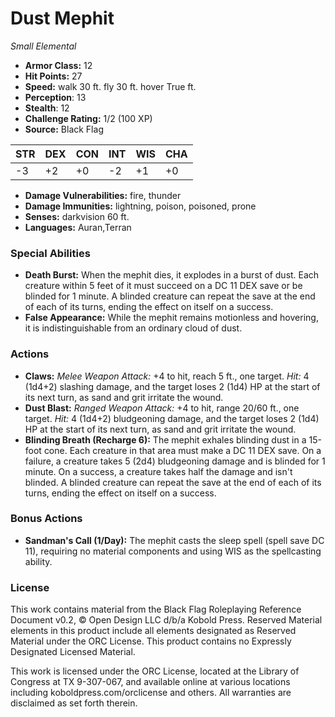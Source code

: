 # Dust Mephit

*Small* *Elemental*

- **Armor Class:** 12
- **Hit Points:** 27 
- **Speed:** walk 30 ft. fly 30 ft. hover True ft.
- **Perception**: 13
- **Stealth**: 12
- **Challenge Rating:** 1/2 (100 XP)
- **Source:** Black Flag

| STR | DEX | CON | INT | WIS | CHA |
| --- | --- | --- | --- | --- | --- |
| -3 | +2 | +0 | -2 | +1 | +0 |

- **Damage Vulnerabilities:** fire, thunder
- **Damage Immunities:** lightning, poison, poisoned, prone
- **Senses:** darkvision 60 ft.
- **Languages:** Auran,Terran

### Special Abilities

- **Death Burst:** When the mephit dies, it explodes in a burst of dust. Each creature within 5 feet of it must succeed on a DC 11 DEX save or be blinded for 1 minute. A blinded creature can repeat the save at the end of each of its turns, ending the effect on itself on a success.
- **False Appearance:** While the mephit remains motionless and hovering, it is indistinguishable from an ordinary cloud of dust.

### Actions

- **Claws:** _Melee Weapon Attack:_ +4 to hit, reach 5 ft., one target. _Hit:_ 4 (1d4+2) slashing damage, and the target loses 2 (1d4) HP at the start of its next turn, as sand and grit irritate the wound.
- **Dust Blast:** _Ranged Weapon Attack:_ +4 to hit, range 20/60 ft., one target. _Hit:_ 4 (1d4+2) bludgeoning damage, and the target loses 2 (1d4) HP at the start of its next turn, as sand and grit irritate the wound.
- **Blinding Breath (Recharge 6):** The mephit exhales blinding dust in a 15-foot cone. Each creature in that area must make a DC 11 DEX save. On a failure, a creature takes 5 (2d4) bludgeoning damage and is blinded for 1 minute. On a success, a creature takes half the damage and isn't blinded. A blinded creature can repeat the save at the end of each of its turns, ending the effect on itself on a success.

### Bonus Actions

- **Sandman's Call (1/Day):** The mephit casts the sleep spell (spell save DC 11), requiring no material components and using WIS as the spellcasting ability.


### License

This work contains material from the Black Flag Roleplaying Reference Document v0.2, © Open Design LLC d/b/a Kobold Press. Reserved Material elements in this product include all elements designated as Reserved Material under the ORC License. This product contains no Expressly Designated Licensed Material.

This work is licensed under the ORC License, located at the Library of Congress at TX 9-307-067, and available online at various locations including koboldpress.com/orclicense and others. All warranties are disclaimed as set forth therein.
